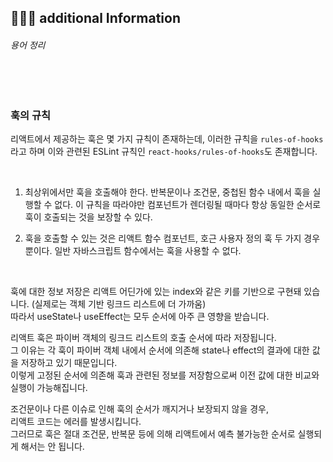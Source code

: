 ## 👩🏻‍💻 additional Information

###### 용어 정리

<br />
<br />

### 훅의 규칙

리액트에서 제공하는 훅은 몇 가지 규칙이 존재하는데, 이러한 규칙을 `rules-of-hooks`라고 하며 이와 관련된 ESLint 규칙인 `react-hooks/rules-of-hooks`도 존재합니다.

<br />

1. 최상위에서만 훅을 호출해야 한다. 반복문이나 조건문, 중첩된 함수 내에서 훅을 실행할 수 없다.
   이 규칙을 따라야만 컴포넌트가 렌더링될 때마다 항상 동일한 순서로 훅이 호출되는 것을 보장할 수 있다.

2. 훅을 호출할 수 있는 것은 리액트 함수 컴포넌트, 호근 사용자 정의 훅 두 가지 경우 뿐이다.
   일반 자바스크립트 함수에서는 훅을 사용할 수 없다.

<br />

훅에 대한 정보 저장은 리액트 어딘가에 있는 index와 같은 키를 기반으로 구현돼 있습니다. (실제로는 객체 기반 링크드 리스트에 더 가까움) <br />
따라서 useState나 useEffect는 모두 순서에 아주 큰 영향을 받습니다.

리액트 훅은 파이버 객체의 링크드 리스트의 호출 순서에 따라 저장됩니다. <br />
그 이유는 각 훅이 파이버 객체 내에서 순서에 의존해 state나 effect의 결과에 대한 값을 저장하고 있기 때문입니다. <br />
이렇게 고정된 순서에 의존해 훅과 관련된 정보를 저장함으로써 이전 값에 대한 비교와 실행이 가능해집니다.

조건문이나 다른 이슈로 인해 훅의 순서가 깨지거나 보장되지 않을 경우, <br />
리액트 코드는 에러를 발생시킵니다. <br />
그러므로 훅은 절대 조건문, 반복문 등에 의해 리액트에서 예측 불가능한 순서로 실행되게 해서는 안 됩니다.

<br />
<br />
